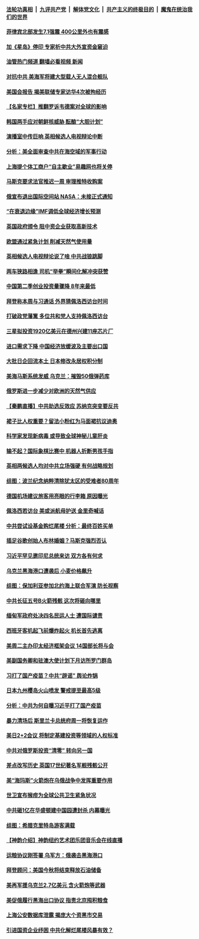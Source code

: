####  [法轮功真相](../../../../basic/blob/master/README.md?t=07271331) &nbsp;|&nbsp; [九评共产党](../../../../9ping.md/blob/master/README.md?t=07271331) &nbsp;|&nbsp; [解体党文化](../../../../jtdwh.md/blob/master/README.md?t=07271331)  &nbsp;|&nbsp; [共产主义的终极目的](../../../../gczydzjmd.md/blob/master/README.md?t=07271331) &nbsp;|&nbsp; [魔鬼在统治我们的世界](../../../../mgztzwmdsj.md/blob/master/README.md?t=07271331) 

#### [菲律宾北部发生7.1强震 400公里外也有震感](../pages/nsc418/n13789713.md?t=07271331) 

#### [加《星岛》停印 专家析中共大外宣资金窘迫](../pages/nsc418/n13789697.md?t=07271331) 

#### [油管热门频道 翻墙必看视频 新闻](http://45.76.130.85:81/youtube.html?07271331)

#### [对抗中共 美海军将建大型载人无人混合舰队](../pages/nsc418/n13789623.md?t=07271331) 

#### [美国会报告 揭美联储专家访华4次被拘经历](../pages/nsc418/n13789570.md?t=07271331) 

#### [【名家专栏】推翻罗诉韦德案对全球的影响](../pages/nsc418/n13789406.md?t=07271331) 

#### [韩国两手应对朝鲜核威胁 酝酿“大胆计划”](../pages/nsc418/n13789562.md?t=07271331) 

#### [演播室中传巨响 英相候选人电视辩论中断](../pages/nsc418/n13789545.md?t=07271331) 

#### [分析：美全面审查中共在海空域的军事行动](../pages/nsc418/n13789543.md?t=07271331) 

#### [上海提个体工商户“自主歇业”易趣网也将关停](../pages/nsc418/n13789378.md?t=07271331) 

#### [马斯克要求法官推迟一周 审理推特收购案](../pages/nsc418/n13789492.md?t=07271331) 

#### [俄宣布退出国际空间站 NASA：未接正式通知](../pages/nsc418/n13789503.md?t=07271331) 

#### [“在衰退边缘”IMF调低全球经济增长预测](../pages/nsc418/n13789527.md?t=07271331) 

#### [英国政府颁令 阻中资企业获取高新技术](../pages/nsc418/n13789529.md?t=07271331) 

#### [欧盟通过紧急计划 削减天然气使用量](../pages/nsc418/n13789350.md?t=07271331) 

#### [英相候选人电视辩论说了啥 中共战狼跳脚](../pages/nsc418/n13789383.md?t=07271331) 

#### [两车狭路相逢 司机“举拳”瞬间化解冲突获赞](../pages/nsc418/n13789224.md?t=07271331) 

#### [中国第二季创业投资量骤降 8年来最低](../pages/nsc418/n13789312.md?t=07271331) 

#### [拜登称本周与习通话 外界猜佩洛西访台时间](../pages/nsc418/n13789326.md?t=07271331) 

#### [打破政党藩篱 多位共和党人支持佩洛西访台](../pages/nsc418/n13789227.md?t=07271331) 

#### [三星拟投资1920亿美元在德州兴建11座芯片厂](../pages/nsc418/n13788886.md?t=07271331) 

#### [进口需求下降 中国经济放缓波及主要出口国](../pages/nsc418/n13789134.md?t=07271331) 

#### [大批日企回流本土 日本修改永居权积分制](../pages/nsc418/n13789139.md?t=07271331) 

#### [美海马斯系统发威 乌克兰：摧毁50俄弹药库](../pages/nsc418/n13789019.md?t=07271331) 

#### [俄罗斯进一步减少对欧洲的天然气供应](../pages/nsc418/n13788934.md?t=07271331) 

#### [【秦鹏直播】中共助选反效应 苏纳克突变要反共](../pages/nsc418/n13788943.md?t=07271331) 

#### [裙子比人权重要？留法小粉红为马面裙抗议迪奥](../pages/nsc418/n13788697.md?t=07271331) 

#### [科学家发现新病毒 或导致全球神秘儿童肝炎](../pages/nsc418/n13788917.md?t=07271331) 

#### [输不起？国际象棋比赛中 机器人折断男孩手指](../pages/nsc418/n13788928.md?t=07271331) 

#### [英相两候选人均对中共立场强硬 有何战略规划](../pages/nsc418/n13788859.md?t=07271331) 

#### [组图：波兰纪念纳粹清除犹太区的受难者80周年](../pages/nsc418/n13788707.md?t=07271331) 

#### [德国机场建议旅客用亮眼的行李箱 原因曝光](../pages/nsc418/n13788828.md?t=07271331) 

#### [佩洛西若访台 美或派航母护送 金里奇喊话](../pages/nsc418/n13788861.md?t=07271331) 

#### [中共尝试设基金购烂尾楼 分析：最终百姓买单](../pages/nsc418/n13788699.md?t=07271331) 

#### [插足谷歌创始人布林婚姻？马斯克强烈否认](../pages/nsc418/n13788816.md?t=07271331) 

#### [习近平罕见邀印尼总统来访 双方各有何求](../pages/nsc418/n13788818.md?t=07271331) 

#### [乌克兰黑海港口遭袭后 小麦价格飙升](../pages/nsc418/n13788690.md?t=07271331) 

#### [组图：保加利亚参加北约海上联合军演 防长视察](../pages/nsc418/n13788612.md?t=07271331) 

#### [中共长征五号B火箭残骸 这次将砸向哪里](../pages/nsc418/n13788661.md?t=07271331) 

#### [缅甸军政府处决四名民运人士 遭国际谴责](../pages/nsc418/n13788568.md?t=07271331) 

#### [西班牙客机起飞前爆炸起火 机长首先逃离](../pages/nsc418/n13788343.md?t=07271331) 

#### [美周二主办印太经济框架会议 14国部长将与会](../pages/nsc418/n13788315.md?t=07271331) 

#### [美副国务卿和驻澳大使计划下月访所罗门群岛](../pages/nsc418/n13788194.md?t=07271331) 

#### [习打了国产疫苗？中共“辟谣” 舆论炸锅](../pages/nsc418/n13788211.md?t=07271331) 

#### [日本九州樱岛火山喷发 警戒提至最高5级](../pages/nsc418/n13788187.md?t=07271331) 

#### [分析：中共为何自曝习近平打了国产疫苗](../pages/nsc418/n13788162.md?t=07271331) 

#### [暴力清场后 斯里兰卡总统府周一将恢复运作](../pages/nsc418/n13788146.md?t=07271331) 

#### [美日2+2会议 将制定基建投资等领域的人权标准](../pages/nsc418/n13787872.md?t=07271331) 

#### [中共对俄罗斯投资“清零” 转向另一国](../pages/nsc418/n13788094.md?t=07271331) 

#### [差点改写历史 英国17世纪著名军舰残骸公开](../pages/nsc418/n13787669.md?t=07271331) 

#### [美“海玛斯”火箭炮在乌俄战争中发挥重要作用](../pages/nsc418/n13787911.md?t=07271331) 

#### [世卫宣布猴痘为全球公共卫生紧急状况](../pages/nsc418/n13787815.md?t=07271331) 

#### [中共砸1亿在华盛顿建中国园遭封杀 内幕曝光](../pages/nsc418/n13787792.md?t=07271331) 

#### [组图：希腊克里特岛游客满载](../pages/nsc418/n13787094.md?t=07271331) 

#### [【神韵介绍】神韵纽约艺术团乐团音乐会在线直播](../pages/nsc418/n13780947.md?t=07271331) 

#### [运粮协议刚签署 乌军方：俄袭击黑海港口](../pages/nsc418/n13787749.md?t=07271331) 

#### [拜登顾问：美国今秋将结束释放石油储备](../pages/nsc418/n13787656.md?t=07271331) 

#### [美再军援乌克兰2.7亿美元 含火箭炮等武器](../pages/nsc418/n13787568.md?t=07271331) 

#### [美促俄履行黑海出口协议 指责北京囤积粮食](../pages/nsc418/n13787501.md?t=07271331) 

#### [上海公安数据库泄露 揭庞大个资黑市交易](../pages/nsc418/n13787355.md?t=07271331) 

#### [引进国资企业纾困 中共化解烂尾楼风暴有效？](../pages/nsc418/n13787083.md?t=07271331) 

<img src='http://gfw-breaker.win/goodnews/indexes/nsc418.md' width='0px' height='0px'/>
